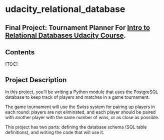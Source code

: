 # udacity_relational_database
## Final Project: Tournament Planner For [Intro to Relational Databases Udacity Course](https://classroom.udacity.com/courses/ud197).
## Contents
[TOC]
## Project Description
In this project, you’ll be writing a Python module that uses the PostgreSQL database to keep track of players and matches in a game tournament.

The game tournament will use the Swiss system for pairing up players in each round: players are not eliminated, and each player should be paired with another player with the same number of wins, or as close as possible.

This project has two parts: defining the database schema (SQL table definitions), and writing the code that will use it.

